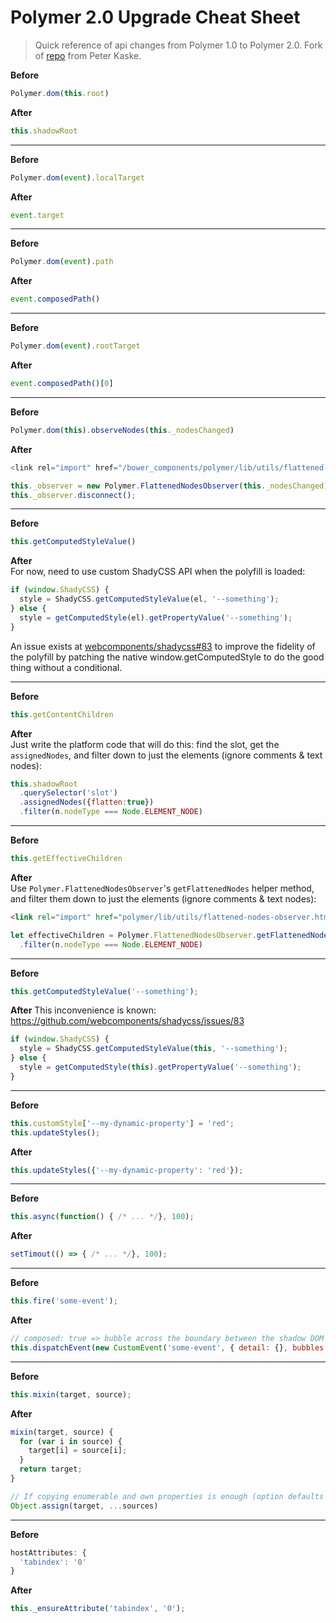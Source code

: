 # Polymer 2.0 Upgrade Cheat Sheet

> Quick reference of api changes from Polymer 1.0 to Polymer 2.0.
> Fork of [repo](https://github.com/pkaske/polymer2.0-upgrade-cheatsheet) from Peter Kaske.

**Before**
```js
Polymer.dom(this.root)
```

**After**
```js
this.shadowRoot
```

---

**Before**
```js
Polymer.dom(event).localTarget
```

**After**
```js
event.target
```

---

**Before**
```js
Polymer.dom(event).path
```

**After**
```js
event.composedPath()
```

---

**Before**
```js
Polymer.dom(event).rootTarget
```

**After**
```js
event.composedPath()[0]
```

---

**Before**
```js
Polymer.dom(this).observeNodes(this._nodesChanged)
```

**After**
```js
<link rel="import" href="/bower_components/polymer/lib/utils/flattened-nodes-observer.html">

this._observer = new Polymer.FlattenedNodesObserver(this._nodesChanged);
this._observer.disconnect();
```

---

**Before**  
```js
this.getComputedStyleValue()
```

**After**  
For now, need to use custom ShadyCSS API when the polyfill is loaded:

```js
if (window.ShadyCSS) {
  style = ShadyCSS.getComputedStyleValue(el, '--something');
} else {
  style = getComputedStyle(el).getPropertyValue('--something');
}
```

An issue exists at [webcomponents/shadycss#83](https://github.com/webcomponents/shadycss/issues/83) to improve the fidelity of the polyfill by patching the native window.getComputedStyle to do the good thing without a conditional.

---

**Before**
```js
this.getContentChildren
```

**After**  
Just write the platform code that will do this: find the slot, get the `assignedNodes`, and filter down to just the elements (ignore comments & text nodes):

```js
this.shadowRoot
  .querySelector('slot')
  .assignedNodes({flatten:true})
  .filter(n.nodeType === Node.ELEMENT_NODE)
```

---

**Before**  
```js
this.getEffectiveChildren
```

**After**  
Use `Polymer.FlattenedNodesObserver`'s `getFlattenedNodes` helper method, and filter them down to just the elements (ignore comments & text nodes):

```html
<link rel="import" href="polymer/lib/utils/flattened-nodes-observer.html">
```

```js
let effectiveChildren = Polymer.FlattenedNodesObserver.getFlattenedNodes(this)
  .filter(n.nodeType === Node.ELEMENT_NODE)
```

---

**Before**
```js
this.getComputedStyleValue('--something');
```

**After**
This inconvenience is known:
https://github.com/webcomponents/shadycss/issues/83

```js
if (window.ShadyCSS) {
  style = ShadyCSS.getComputedStyleValue(this, '--something');
} else {
  style = getComputedStyle(this).getPropertyValue('--something');
}
```

---

**Before**
```js
this.customStyle['--my-dynamic-property'] = 'red';
this.updateStyles();
```

**After**
```js
this.updateStyles({'--my-dynamic-property': 'red'});
```

---

**Before**
```js
this.async(function() { /* ... */}, 100);
```

**After**
```js
setTimout(() => { /* ... */}, 100);
```

---

**Before**
```js
this.fire('some-event');
```

**After**
```js
// composed: true => bubble across the boundary between the shadow DOM and the regular DOM
this.dispatchEvent(new CustomEvent('some-event', { detail: {}, bubbles: true, composed: true }));
```

---

**Before**
```js
this.mixin(target, source);
```

**After**
```js
mixin(target, source) {
  for (var i in source) {
    target[i] = source[i];
  }
  return target;
}

// If copying enumerable and own properties is enough (option defaults for example)
Object.assign(target, ...sources)
```

---

**Before**
```js
hostAttributes: {
  'tabindex': '0'
}
```

**After**
```js
this._ensureAttribute('tabindex', '0');
```
